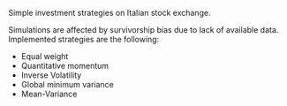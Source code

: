 Simple investment strategies on Italian stock exchange.

Simulations are affected by survivorship bias due to lack of available data.
Implemented strategies are the following:

- Equal weight
- Quantitative momentum
- Inverse Volatility
- Global minimum variance
- Mean-Variance